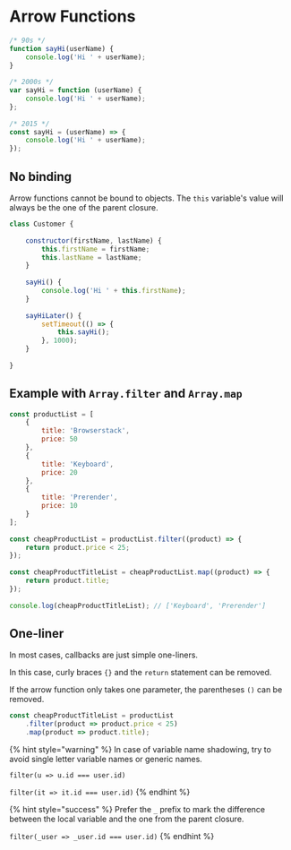 # Arrow Functions

```javascript
/* 90s */
function sayHi(userName) {
    console.log('Hi ' + userName);
}
​
/* 2000s */
var sayHi = function (userName) {
    console.log('Hi ' + userName);
};
​
/* 2015 */
const sayHi = (userName) => {
    console.log('Hi ' + userName);
});
```

## No binding

 Arrow functions cannot be bound to objects. The `this` variable's value will always be the one of the parent closure.

```javascript
class Customer {
​
    constructor(firstName, lastName) {
        this.firstName = firstName;
        this.lastName = lastName;
    }
    
    sayHi() {
        console.log('Hi ' + this.firstName);
    }
    
    sayHiLater() {
        setTimeout(() => {
            this.sayHi();
        }, 1000);
    }
​
}
```

## Example with `Array.filter` and `Array.map`

```javascript
const productList = [
    {
        title: 'Browserstack',
        price: 50
    },
    {
        title: 'Keyboard',
        price: 20
    },
    {
        title: 'Prerender',
        price: 10
    }
];
​
const cheapProductList = productList.filter((product) => {
    return product.price < 25;
});
​
const cheapProductTitleList = cheapProductList.map((product) => {
    return product.title;
});
​
console.log(cheapProductTitleList); // ['Keyboard', 'Prerender']
```

## One-liner

In most cases, callbacks are just simple one-liners.

In this case, curly braces `{}` and the `return` statement can be removed.

If the arrow function only takes one parameter, the parentheses `()` can be removed.

```javascript
const cheapProductTitleList = productList
    .filter(product => product.price < 25)
    .map(product => product.title);
```

{% hint style="warning" %}
In case of variable name shadowing, try to avoid single letter variable names or generic names.

`filter(u => u.id === user.id)`

`filter(it => it.id === user.id)`
{% endhint %}

{% hint style="success" %}
Prefer the `_` prefix to mark the difference between the local variable and the one from the parent closure.

`filter(_user => _user.id === user.id)`
{% endhint %}

